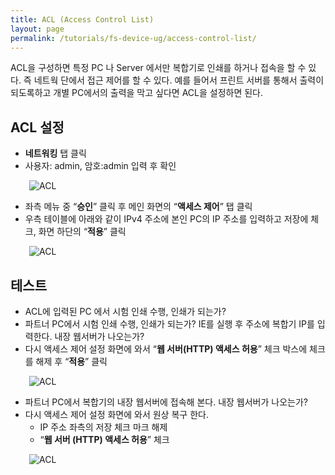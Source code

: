 ```yaml
---
title: ACL (Access Control List)
layout: page
permalink: /tutorials/fs-device-ug/access-control-list/
---
```

ACL을 구성하면 특정 PC 나 Server 에서만 복합기로 인쇄를 하거나 접속을 할 수 있다. 즉 네트웍 단에서 접근 제어를 할 수 있다. 예를 들어서 프린트 서버를 통해서 출력이 되도록하고 개별 PC에서의 출력을 막고 싶다면 ACL을 설정하면 된다.

## ACL 설정

  * **네트워킹** 탭 클릭
  * 사용자: admin, 암호:admin 입력 후 확인

<p style="padding-left: 30px;">
  <img class="alignnone size-full wp-image-961" src="http://i0.wp.com/hpidemo.net/wp-content/uploads/2016/04/2-4.png?fit=439%2C253" alt="ACL" srcset="http://i0.wp.com/hpidemo.net/wp-content/uploads/2016/04/2-4.png?w=439 439w, http://i0.wp.com/hpidemo.net/wp-content/uploads/2016/04/2-4.png?resize=300%2C173 300w" sizes="(max-width: 439px) 100vw, 439px" data-recalc-dims="1" />
</p>

  * 좌측 메뉴 중 &#8220;**승인**&#8221; 클릭 후 메인 화면의 &#8220;**액세스 제어**&#8221; 탭 클릭
  * 우측 테이블에 아래와 같이 IPv4 주소에 본인 PC의 IP 주소를 입력하고 저장에 체크, 화면 하단의 “**적용**” 클릭

<p style="padding-left: 30px;">
  <img class="alignnone size-full wp-image-958" src="http://i2.wp.com/hpidemo.net/wp-content/uploads/2016/04/5-4.png?fit=1130%2C484" alt="ACL" srcset="http://i2.wp.com/hpidemo.net/wp-content/uploads/2016/04/5-4.png?w=1130 1130w, http://i2.wp.com/hpidemo.net/wp-content/uploads/2016/04/5-4.png?resize=300%2C128 300w, http://i2.wp.com/hpidemo.net/wp-content/uploads/2016/04/5-4.png?resize=768%2C329 768w, http://i2.wp.com/hpidemo.net/wp-content/uploads/2016/04/5-4.png?resize=1024%2C439 1024w" sizes="(max-width: 1000px) 100vw, 1000px" data-recalc-dims="1" />
</p>

## 테스트

  * ACL에 입력된 PC 에서 시험 인쇄 수행, 인쇄가 되는가?
  * 파트너 PC에서 시험 인쇄 수행, 인쇄가 되는가? IE를 실행 후 주소에 복합기 IP를 입력한다. 내장 웹서버가 나오는가?
  * 다시 액세스 제어 설정 화면에 와서 “**웹 서버(HTTP) 액세스 허용**” 체크 박스에 체크를 해제 후 “**적용**” 클릭

<p style="padding-left: 30px;">
  <img class="alignnone size-full wp-image-959" src="http://i0.wp.com/hpidemo.net/wp-content/uploads/2016/04/8-3.png?fit=1134%2C485" alt="ACL" srcset="http://i0.wp.com/hpidemo.net/wp-content/uploads/2016/04/8-3.png?w=1134 1134w, http://i0.wp.com/hpidemo.net/wp-content/uploads/2016/04/8-3.png?resize=300%2C128 300w, http://i0.wp.com/hpidemo.net/wp-content/uploads/2016/04/8-3.png?resize=768%2C328 768w, http://i0.wp.com/hpidemo.net/wp-content/uploads/2016/04/8-3.png?resize=1024%2C438 1024w" sizes="(max-width: 1000px) 100vw, 1000px" data-recalc-dims="1" />
</p>

  * 파트너 PC에서 복합기의 내장 웹서버에 접속해 본다. 내장 웹서버가 나오는가?
  * 다시 액세스 제어 설정 화면에 와서 원상 복구 한다. 
      * IP 주소 좌측의 저장 체크 마크 해제
      * &#8220;**웹 서버 (HTTP) 액세스 허용**&#8221; 체크

<p style="padding-left: 30px;">
  <img class="alignnone size-full wp-image-960" src="http://i2.wp.com/hpidemo.net/wp-content/uploads/2016/04/10-1.png?fit=1136%2C484" alt="ACL" srcset="http://i2.wp.com/hpidemo.net/wp-content/uploads/2016/04/10-1.png?w=1136 1136w, http://i2.wp.com/hpidemo.net/wp-content/uploads/2016/04/10-1.png?resize=300%2C128 300w, http://i2.wp.com/hpidemo.net/wp-content/uploads/2016/04/10-1.png?resize=768%2C327 768w, http://i2.wp.com/hpidemo.net/wp-content/uploads/2016/04/10-1.png?resize=1024%2C436 1024w" sizes="(max-width: 1000px) 100vw, 1000px" data-recalc-dims="1" />
</p>